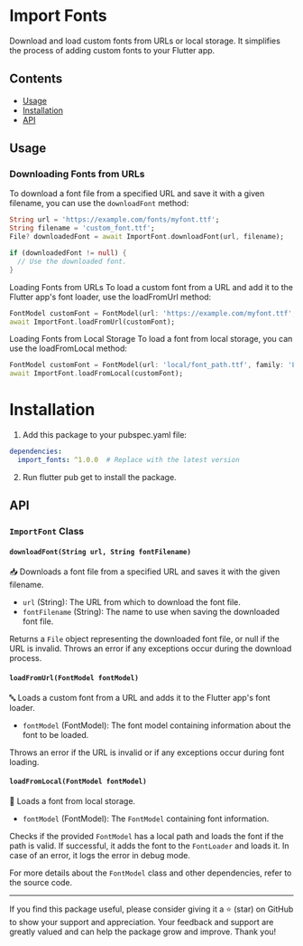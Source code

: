 # Import Fonts

Download and load custom fonts from URLs or local storage. It simplifies the process of adding custom fonts to your Flutter app.

## Contents
- [Usage](#usage)
- [Installation](#installation)
- [API](#api)

## Usage

### Downloading Fonts from URLs

To download a font file from a specified URL and save it with a given filename, you can use the `downloadFont` method:

```dart
String url = 'https://example.com/fonts/myfont.ttf';
String filename = 'custom_font.ttf';
File? downloadedFont = await ImportFont.downloadFont(url, filename);

if (downloadedFont != null) {
  // Use the downloaded font.
}
```

Loading Fonts from URLs
To load a custom font from a URL and add it to the Flutter app's font loader, use the loadFromUrl method:

```dart
FontModel customFont = FontModel(url: 'https://example.com/myfont.ttf', family: 'CustomFont');
await ImportFont.loadFromUrl(customFont);
```

Loading Fonts from Local Storage
To load a font from local storage, you can use the loadFromLocal method:

```dart
FontModel customFont = FontModel(url: 'local/font_path.ttf', family: 'LocalFont');
await ImportFont.loadFromLocal(customFont);
```

# Installation
1. Add this package to your pubspec.yaml file:
```yaml
dependencies:
  import_fonts: ^1.0.0  # Replace with the latest version
```
2. Run flutter pub get to install the package.

## API

### `ImportFont` Class

#### `downloadFont(String url, String fontFilename)`

📥 Downloads a font file from a specified URL and saves it with the given filename.

- `url` (String): The URL from which to download the font file.
- `fontFilename` (String): The name to use when saving the downloaded font file.

Returns a `File` object representing the downloaded font file, or null if the URL is invalid. Throws an error if any exceptions occur during the download process.

#### `loadFromUrl(FontModel fontModel)`

🔤 Loads a custom font from a URL and adds it to the Flutter app's font loader.

- `fontModel` (FontModel): The font model containing information about the font to be loaded.

Throws an error if the URL is invalid or if any exceptions occur during font loading.

#### `loadFromLocal(FontModel fontModel)`

📂 Loads a font from local storage.

- `fontModel` (FontModel): The `FontModel` containing font information.

Checks if the provided `FontModel` has a local path and loads the font if the path is valid. If successful, it adds the font to the `FontLoader` and loads it. In case of an error, it logs the error in debug mode.

For more details about the `FontModel` class and other dependencies, refer to the source code.

---

If you find this package useful, please consider giving it a ⭐️ (star) on GitHub to show your support and appreciation. Your feedback and support are greatly valued and can help the package grow and improve. Thank you!




